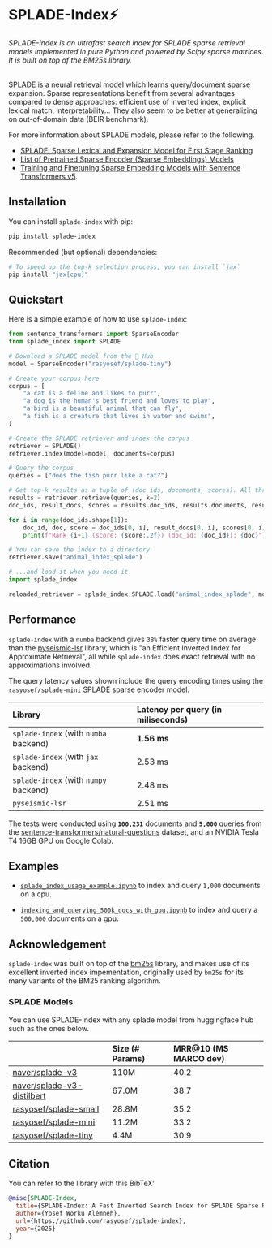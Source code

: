 # SPLADE-Index⚡

<i>
SPLADE-Index is an ultrafast search index for SPLADE sparse retrieval models implemented in pure Python and powered by Scipy sparse matrices. It is built on top of the BM25s library.
</i>
<br/><br/>

SPLADE is a neural retrieval model which learns query/document sparse expansion. Sparse representations benefit from several advantages compared to dense approaches: efficient use of inverted index, explicit lexical match, interpretability... They also seem to be better at generalizing on out-of-domain data (BEIR benchmark).

For more information about SPLADE models, please refer to the following. 
 - [SPLADE: Sparse Lexical and Expansion Model for First Stage Ranking](https://arxiv.org/abs/2107.05720)
 - [List of Pretrained Sparse Encoder (Sparse Embeddings) Models](https://sbert.net/docs/sparse_encoder/pretrained_models.html)
 - [Training and Finetuning Sparse Embedding Models with Sentence Transformers v5](https://huggingface.co/blog/train-sparse-encoder).

## Installation

You can install `splade-index` with pip:

```bash
pip install splade-index
```

Recommended (but optional) dependencies:

```bash
# To speed up the top-k selection process, you can install `jax`
pip install "jax[cpu]"
```

## Quickstart

Here is a simple example of how to use `splade-index`:

```python
from sentence_transformers import SparseEncoder
from splade_index import SPLADE

# Download a SPLADE model from the 🤗 Hub
model = SparseEncoder("rasyosef/splade-tiny")

# Create your corpus here
corpus = [
    "a cat is a feline and likes to purr",
    "a dog is the human's best friend and loves to play",
    "a bird is a beautiful animal that can fly",
    "a fish is a creature that lives in water and swims",
]

# Create the SPLADE retriever and index the corpus
retriever = SPLADE()
retriever.index(model=model, documents=corpus)

# Query the corpus
queries = ["does the fish purr like a cat?"]

# Get top-k results as a tuple of (doc ids, documents, scores). All three are arrays of shape (n_queries, k).
results = retriever.retrieve(queries, k=2)
doc_ids, result_docs, scores = results.doc_ids, results.documents, results.scores

for i in range(doc_ids.shape[1]):
    doc_id, doc, score = doc_ids[0, i], result_docs[0, i], scores[0, i]
    print(f"Rank {i+1} (score: {score:.2f}) (doc_id: {doc_id}): {doc}")

# You can save the index to a directory
retriever.save("animal_index_splade")

# ...and load it when you need it
import splade_index

reloaded_retriever = splade_index.SPLADE.load("animal_index_splade", model=model)
```

## Performance

`splade-index` with a `numba` backend gives `38%` faster query time on average than the [pyseismic-lsr](https://github.com/TusKANNy/seismic) library, which is "an Efficient Inverted Index for Approximate Retrieval", all while `splade-index` does exact retrieval with no approximations involved. 

The query latency values shown include the query encoding times using the `rasyosef/splade-mini` SPLADE sparse encoder model.  

|Library|Latency per query (in miliseconds)|
|:-|:-|
|`splade-index` (with `numba` backend)|**1.56 ms**|
|`splade-index` (with `jax` backend)|2.53 ms|
|`splade-index` (with `numpy` backend)|2.48 ms|
|`pyseismic-lsr`|2.51 ms|

The tests were conducted using **`100,231`** documents and **`5,000`** queries from the [sentence-transformers/natural-questions](https://huggingface.co/datasets/sentence-transformers/natural-questions) dataset, and an NVIDIA Tesla T4 16GB GPU on Google Colab. 

## Examples

- [`splade_index_usage_example.ipynb`](examples/splade_index_usage_example.ipynb) to index and query `1,000` documents on a cpu.

- [`indexing_and_querying_500k_docs_with_gpu.ipynb`](examples/indexing_and_querying_500k_docs_with_gpu.ipynb) to index and query a `500,000` documents on a gpu.

## Acknowledgement
`splade-index` was built on top of the [bm25s](https://github.com/xhluca/bm25s) library, and makes use of its excellent inverted index impementation, originally used by `bm25s` for its many variants of the BM25 ranking algorithm. 

### SPLADE Models

You can use SPLADE-Index with any splade model from huggingface hub such as the ones below.

||Size (# Params)|MRR@10 (MS MARCO dev)|
|:---|:----|:-------------------|
|[naver/splade-v3](https://huggingface.co/naver/splade-v3)|110M|40.2|
|[naver/splade-v3-distilbert](https://huggingface.co/naver/splade-v3-distilbert)|67.0M|38.7|
|[rasyosef/splade-small](https://huggingface.co/rasyosef/splade-small)|28.8M|35.2|
|[rasyosef/splade-mini](https://huggingface.co/rasyosef/splade-mini)|11.2M|33.2|
|[rasyosef/splade-tiny](https://huggingface.co/rasyosef/splade-tiny)|4.4M|30.9|

## Citation

You can refer to the library with this BibTeX:

```bibtex
@misc{SPLADE-Index,
  title={SPLADE-Index: A Fast Inverted Search Index for SPLADE Sparse Retrieval Models},
  author={Yosef Worku Alemneh},
  url={https://github.com/rasyosef/splade-index},
  year={2025}
}
```